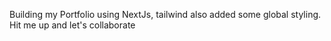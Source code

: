 Building my Portfolio using NextJs, tailwind also added some global styling. Hit me up and let's collaborate